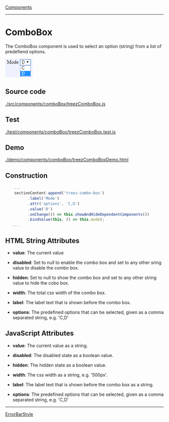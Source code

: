 [Components](../components.md)

----

# ComboBox
		
The ComboBox component is used to select an option (string) from a list of predefiend options. 
	
![](../../images/treez_combo_box.png)
		
## Source code

[./src/components/comboBox/treezComboBox.js](../../../src/components/comboBox/treezComboBox.js)

## Test

[./test/components/comboBox/treezComboBox.test.js](../../../test/components/comboBox/treezComboBox.test.js)

## Demo

[./demo/components/comboBox/treezComboBoxDemo.html](../../../demo/components/comboBox/treezComboBoxDemo.html)

## Construction

```javascript
    ...
    sectionContent.append('treez-combo-box')
		  .label('Mode')
		  .attr('options', 'C,D')
		  .value('D')
		  .onChange(() => this.showAndHideDependentComponents())
		  .bindValue(this, () => this.mode);	
   ...
```

## HTML String Attributes

* **value**: The current value 

* **disabled**: Set to null to enable the combo box and set to any other sring value to disable the combo box. 

* **hidden**: Set to null to show the combo box and set to any other string value to hide the cobo box. 

* **width**: The total css width of the combo box. 

* **label**: The label text that is shown before the combo box.

* **options**: The predefined options that can be selected, given as a comma separated string, e.g. 'C,D'

## JavaScript Attributes

* **value**: The current value as a string. 

* **disabled**: The disabled state as a boolean value. 

* **hidden**: The hidden state as a boolean value.

* **width**: The css width as a string, e.g. '500px'.

* **label**: The label text that is shown before the combo box as a string. 

* **options**: The predefined options that can be selected, given as a comma separated string, e.g. 'C,D'

----

[ErrorBarStyle](../errorBarStyle/errorBarStyle.md)
